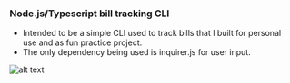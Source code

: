 ### Node.js/Typescript bill tracking CLI
- Intended to be a simple CLI used to track bills that I built for personal use and as fun practice project.
- The only dependency being used is inquirer.js for user input.



![alt text]("ExampleImages/image1.png")



